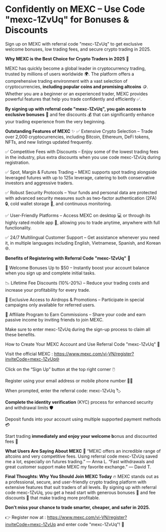 # Confidently on MEXC – Use Code "mexc-1ZvUq" for Bonuses & Discounts

Sign up on MEXC with referral code "mexc-1ZvUq" to get exclusive welcome bonuses, low trading fees, and secure crypto trading in 2025.

**Why MEXC is the Best Choice for Crypto Traders in 2025** 💎

MEXC has quickly become a global leader in cryptocurrency trading, trusted by millions of users worldwide 🌍. The platform offers a comprehensive trading environment with a vast selection of cryptocurrencies, **including popular coins and promising altcoins** 🪙. Whether you are a beginner or an experienced trader, MEXC provides powerful features that help you trade confidently and efficiently ✅.

**By signing up with referral code "mexc-1ZvUq", you gain access to exclusive bonuses** 🎁 and fee discounts 💰 that can significantly enhance your trading experience from the very beginning.

**Outstanding Features of MEXC**
 ✨
✅ Extensive Crypto Selection – Trade over 2,000 cryptocurrencies, including Bitcoin, Ethereum, DeFi tokens, NFTs, and new listings updated frequently.

✅ Competitive Fees with Discounts – Enjoy some of the lowest trading fees in the industry, plus extra discounts when you use code mexc-1ZvUq during registration.

✅ Spot, Margin & Futures Trading – MEXC supports spot trading alongside leveraged futures with up to 125x leverage, catering to both conservative investors and aggressive traders.

✅ Robust Security Protocols – Your funds and personal data are protected with advanced security measures such as two-factor authentication (2FA) 🔒, cold wallet storage 🧊, and continuous monitoring.

✅ User-Friendly Platforms – Access MEXC on desktop 💻 or through its highly rated mobile app 📱, allowing you to trade anytime, anywhere with full functionality.

✅ 24/7 Multilingual Customer Support – Get assistance whenever you need it, in multiple languages including English, Vietnamese, Spanish, and Korean 🌐.

**Benefits of Registering with Referral Code "mexc-1ZvUq"** 🎯

🎁 Welcome Bonuses Up to $50 – Instantly boost your account balance when you sign up and complete initial tasks.

📉 Lifetime Fee Discounts (10%-20%) – Reduce your trading costs and increase your profitability for every trade.

🚀 Exclusive Access to Airdrops & Promotions – Participate in special campaigns only available for referred users.

👥 Affiliate Program to Earn Commissions – Share your code and earn passive income by inviting friends to join MEXC.


Make sure to enter mexc-1ZvUq during the sign-up process to claim all these benefits.


How to Create Your MEXC Account and Use Referral Code "mexc-1ZvUq" 📝

Visit the official MEXC  : https://www.mexc.com/vi-VN/register?inviteCode=mexc-1ZvUq🌐

Click on the “Sign Up” button at the top right corner 🖱️

Register using your email address or mobile phone number 📧📱

When prompted, enter the referral code: mexc-1ZvUq 🏷️

**Complete the identity verification** (KYC) process for enhanced security and withdrawal limits 🛡️

Deposit funds into your account using multiple supported payment methods 💳

Start trading **immediately and enjoy your welcome b**onus and discounted fees 🚀

**What Users Are Saying About MEXC** 
💬
“MEXC offers an incredible range of altcoins and very competitive fees. Using referral code mexc-1ZvUq saved me a lot, especially on futures trading.” — Anna L.
“Fast withdrawals and great customer support make MEXC my favorite exchange.” — David T.

**Final Thoughts: Why You Should Join MEXC Today**
 🔥
MEXC stands out as a professional, secure, and user-friendly crypto trading platform with extensive features that suit traders of all levels. By signing up with referral code mexc-1ZvUq, you get a head start with generous bonuses 🎁 and fee discounts 💸 that make trading more profitable.

**Don't miss your chance to trade smarter, cheaper, and safer in 2025.**

👉 Register now at  : https://www.mexc.com/vi-VN/register?inviteCode=mexc-1ZvUq  and enter code "mexc-1ZvUq"! 🎉


